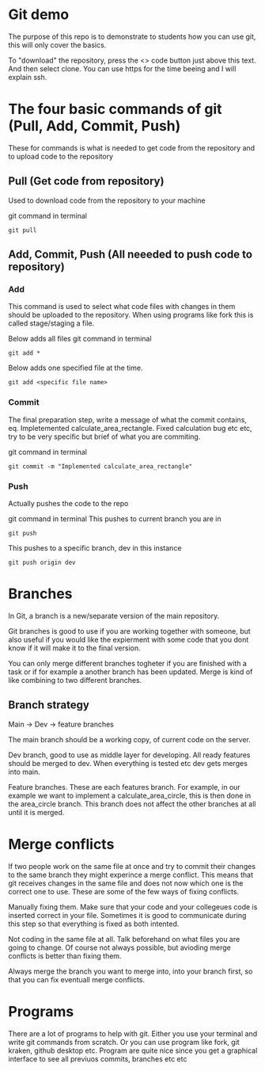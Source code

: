 # Git demo

The purpose of this repo is to demonstrate to students how you can use git, this will only cover the basics.

To "download" the repository, press the <> code button just above this text. And then select clone. You can use https for the time beeing and I will explain ssh.

# The four basic commands of git (Pull, Add, Commit, Push)

These for commands is what is needed to get code from the repository and to upload code to the repository

## Pull (Get code from repository)

Used to download code from the repository to your machine

git command in terminal
```
git pull
```

## Add, Commit, Push (All neeeded to push code to repository)

### Add

This command is used to select what code files with changes in them should be uploaded to the repository. When using programs like fork this is called stage/staging a file.

Below adds all files
git command in terminal
```
git add *
```
Below adds one specified file at the time. 
```
git add <specific file name>
```

### Commit

The final preparation step, write a message of what the commit contains, eq. Impletemented calculate_area_rectangle. Fixed calculation bug etc etc, try to be very specific but brief of what you are commiting.

git command in terminal
```
git commit -m "Implemented calculate_area_rectangle"
```

### Push

Actually pushes the code to the repo

git command in terminal
This pushes to current branch you are in
```
git push
```

This pushes to a specific branch, dev in this instance

```
git push origin dev
```

# Branches

In Git, a branch is a new/separate version of the main repository.

Git branches is good to use if you are working together with someone, but also useful if you would like the expierment with some code that you dont know if it will make it to the final version.

You can only merge different branches togheter if you are finished with a task or if for example a another branch has been updated. Merge is kind of like combining to two different branches. 

## Branch strategy
Main -> Dev -> feature branches

The main branch should be a working copy, of current code on the server.

Dev branch, good to use as middle layer for developing. All ready features should be merged to dev. When everything is tested etc dev gets merges into main.

Feature branches. These are each features branch. For example, in our example we want to implement a calculate_area_circle, this is then done in the area_circle branch. This branch does not affect the other branches at all until it is merged.


# Merge conflicts

If two people work on the same file at once and try to commit their changes to the same branch they might experince a merge conflict. This means that git receives changes in the same file and does not now which one is the correct one to use. These are some of the few ways of fixing conflicts.

Manually fixing them.
Make sure that your code and your collegeues code is inserted correct in your file. Sometimes it is good to communicate during this step so that everything is fixed as both intented.

Not coding in the same file at all.
Talk beforehand on what files you are going to change. Of course not always possible, but avioding merge conflicts is better than fixing them.



Always merge the branch you want to merge into, into your branch first, so that you can fix eventuall merge conflicts.


# Programs

There are a lot of programs to help with git. Either you use your terminal and write git commands from scratch. Or you can use program like fork, git kraken, github desktop etc. Program are quite nice since you get a graphical interface to see all previuos commits, branches etc etc












